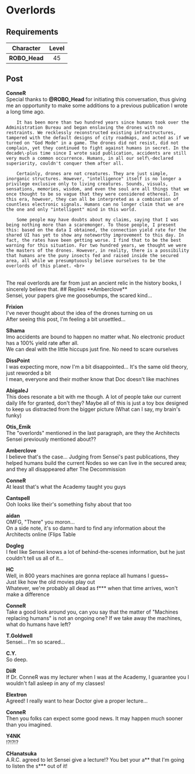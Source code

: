 # Overlords
## Requirements
|  Character  |Level|
|-------------|:---:|
|**ROBO_Head**| 45  |

## Post
**ConneR**<br>
Special thanks to **@ROBO\_Head** for initiating this conversation, thus giving me an opportunity to make some additions to a previous publication I wrote a long time ago. 

        It has been more than two hundred years since humans took over the Administration Bureau and began enslaving the drones with no restraints. We recklessly reconstructed existing infrastructures, tampered with the default designs of city roadmaps, and acted as if we turned on "God Mode" in a game. The drones did not resist, did not complain, yet they continued to fight against humans in secret. In the decade\-plus time since I wrote said publication, accidents are still very much a common occurrence. Humans, in all our self\-declared superiority, couldn't conquer them after all.

        Certainly, drones are not creatures. They are just simple, inorganic structures. However, "intelligence" itself is no longer a privilege exclusive only to living creatures. Sounds, visuals, sensations, memories, wisdom, and even the soul are all things that we once thought to be so vague that they were considered ethereal. In this era, however, they can all be interpreted as a combination of countless electronic signals. Humans can no longer claim that we are the one and only "intelligent" mind in this world.

        Some people may have doubts about my claims, saying that I was being nothing more than a scaremonger. To those people, I present this: based on the data I obtained, the connection yield rate for the shared UI has yet to show any noteworthy improvement to this day. In fact, the rates have been getting worse. I find that to be the best warning for this situation. For two hundred years, we thought we were the masters of the drones. However, in reality, there is a possibility that humans are the puny insects fed and raised inside the secured area, all while we presumptuously believe ourselves to be the overlords of this planet. <br>
 <br>
        The real overlords are far from just an ancient relic in the history books, I sincerely believe that.  
## Replies
**Amberclove**<br>
Sensei, your papers give me goosebumps, the scared kind...

**Frixion**<br>
I've never thought about the idea of the drones turning on us<br>
After seeing this post, I'm feeling a bit unsettled...

**SIhama**<br>
Imo accidents are bound to happen no matter what. No electronic product has a 100% yield rate after all. <br>
We can deal with the little hiccups just fine. No need to scare ourselves

**DissPoint**<br>
I was expecting more, now I'm a bit disappointed... It's the same old theory, just reworded a bit<br>
I mean, everyone and their mother know that Doc doesn't like machines

**AbigaleJ**<br>
This does resonate a bit with me though. A lot of people take our current daily life for granted, don't they? Maybe all of this is just a toy box designed to keep us distracted from the bigger picture (What can I say, my brain's funky)

**Otis_Emik**<br>
The "overlords" mentioned in the last paragraph, are they the Architects Sensei previously mentioned about??

**Amberclove**<br>
I believe that's the case... Judging from Sensei's past publications, they helped humans build the current Nodes so we can live in the secured area; and they all disappeared after The Decommission

**ConneR**<br>
At least that's what the Academy taught you guys

**Cantspell**<br>
Ooh looks like their's something fishy about that too

**aidan**<br>
OMFG, "There" you moron...<br>
On a side note, it's so damn hard to find any information about the Architects online (Flips Table

**Dogleg**<br>
I feel like Sensei knows a lot of behind\-the\-scenes information, but he just couldn't tell us all of it...

**HC**<br>
Well, in 800 years machines are gonna replace all humans I guess\~<br>
Just like how the old movies play out<br>
Whatever, we're probably all dead as f\*\*\* when that time arrives, won't make a difference

**ConneR**<br>
Take a good look around you, can you say that the matter of "Machines replacing humans" is not an ongoing one? If we take away the machines, what do humans have left?

**T.Goldwell**<br>
Sensei... I'm so scared...

**C.Y.**<br>
So deep.

**DiiR**<br>
If Dr. ConneR was my lecturer when I was at the Academy, I guarantee you I wouldn't fall asleep in any of my classes!

**Elextron**<br>
Agreed! I really want to hear Doctor give a proper lecture...

**ConneR**<br>
Then you folks can expect some good news. It may happen much sooner than you imagined.

**Y4NK**<br>
!?!?!?

**CHanatsuka**<br>
A.R.C. agreed to let Sensei give a lecture!? You bet your a\*\* that I'm going to listen the s\*\*\* out of it!

